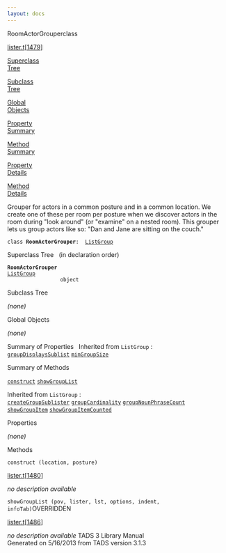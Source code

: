 ```yaml
---
layout: docs
---
```

<span class="title">RoomActorGrouper</span><span class="type">class</span>

[lister.t](../file/lister.t.html)\[[1479](../source/lister.t.html#1479)\]

[Superclass  
Tree](#_SuperClassTree_)

[Subclass  
Tree](#_SubClassTree_)

[Global  
Objects](#_ObjectSummary_)

[Property  
Summary](#_PropSummary_)

[Method  
Summary](#_MethodSummary_)

[Property  
Details](#_Properties_)

[Method  
Details](#_Methods_)



Grouper for actors in a common posture and in a common location. We
create one of these per room per posture when we discover actors in the
room during "look around" (or "examine" on a nested room). This grouper
lets us group actors like so: "Dan and Jane are sitting on the couch."

`class `**`RoomActorGrouper`**` :   `[`ListGroup`](../object/ListGroup.html)



<span id="_SuperClassTree_"></span>



<span class="hdln">Superclass Tree</span>   (in declaration order)



**`RoomActorGrouper`**  
[`ListGroup`](../object/ListGroup.html)  
`                 object`  
<span id="_SubClassTree_"></span>



<span class="hdln">Subclass Tree</span>  



*(none)* <span id="_ObjectSummary_"></span>



<span class="hdln">Global Objects</span>  



*(none)* <span id="_PropSummary_"></span>



<span class="hdln">Summary of Properties</span>  
Inherited from `ListGroup` :  
[`groupDisplaysSublist`](../object/ListGroup.html#groupDisplaysSublist) [`minGroupSize`](../object/ListGroup.html#minGroupSize)

<span id="_MethodSummary_"></span>



<span class="hdln">Summary of Methods</span>  



[`construct`](#construct) [`showGroupList`](#showGroupList)

Inherited from `ListGroup` :  
[`createGroupSublister`](../object/ListGroup.html#createGroupSublister) [`groupCardinality`](../object/ListGroup.html#groupCardinality) [`groupNounPhraseCount`](../object/ListGroup.html#groupNounPhraseCount) [`showGroupItem`](../object/ListGroup.html#showGroupItem) [`showGroupItemCounted`](../object/ListGroup.html#showGroupItemCounted)

<span id="_Properties_"></span>



<span class="hdln">Properties</span>  



*(none)* <span id="_Methods_"></span>



<span class="hdln">Methods</span>  



<span id="construct"></span>

`construct (location, posture)`

[lister.t](../file/lister.t.html)\[[1480](../source/lister.t.html#1480)\]



*no description available*



<span id="showGroupList"></span>

`showGroupList (pov, lister, lst, options, indent, infoTab)`<span class="rem">OVERRIDDEN</span>

[lister.t](../file/lister.t.html)\[[1486](../source/lister.t.html#1486)\]



*no description available*
TADS 3 Library Manual  
Generated on 5/16/2013 from TADS version 3.1.3


